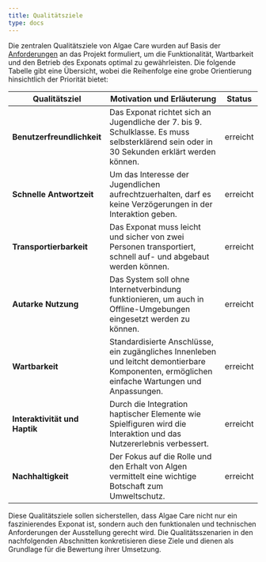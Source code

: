 ```yaml
---
title: Qualitätsziele
type: docs
---
```


Die zentralen Qualitätsziele von Algae Care wurden auf Basis der [Anforderungen](/sad/anforderungen) an das Projekt formuliert, um die Funktionalität, Wartbarkeit und den Betrieb des Exponats optimal zu gewährleisten. Die folgende Tabelle gibt eine Übersicht, wobei die Reihenfolge eine grobe Orientierung hinsichtlich der Priorität bietet:

| Qualitätsziel                  | Motivation und Erläuterung                                                                                                                     | Status   |
| ------------------------------ |------------------------------------------------------------------------------------------------------------------------------------------------|----------|
| **Benutzerfreundlichkeit**     | Das Exponat richtet sich an Jugendliche der 7. bis 9. Schulklasse. Es muss selbsterklärend sein oder in 30 Sekunden erklärt werden können.     | erreicht |
| **Schnelle Antwortzeit**       | Um das Interesse der Jugendlichen aufrechtzuerhalten, darf es keine Verzögerungen in der Interaktion geben.                                    | erreicht |
| **Transportierbarkeit**        | Das Exponat muss leicht und sicher von zwei Personen transportiert, schnell auf- und abgebaut werden können.                                   | erreicht |
| **Autarke Nutzung**            | Das System soll ohne Internetverbindung funktionieren, um auch in Offline-Umgebungen eingesetzt werden zu können.                              | erreicht |
| **Wartbarkeit**                | Standardisierte Anschlüsse, ein zugängliches Innenleben und leitcht demontierbare Komponenten, ermöglichen einfache Wartungen und Anpassungen. | erreicht |
| **Interaktivität und Haptik**  | Durch die Integration haptischer Elemente wie Spielfiguren wird die Interaktion und das Nutzererlebnis verbessert.                             | erreicht |
| **Nachhaltigkeit**             | Der Fokus auf die Rolle und den Erhalt von Algen vermittelt eine wichtige Botschaft zum Umweltschutz.                                          | erreicht |

Diese Qualitätsziele sollen sicherstellen, dass Algae Care nicht nur ein faszinierendes Exponat ist, sondern auch den funktionalen und technischen Anforderungen der Ausstellung gerecht wird. Die Qualitätsszenarien in den nachfolgenden Abschnitten konkretisieren diese Ziele und dienen als Grundlage für die Bewertung ihrer Umsetzung.